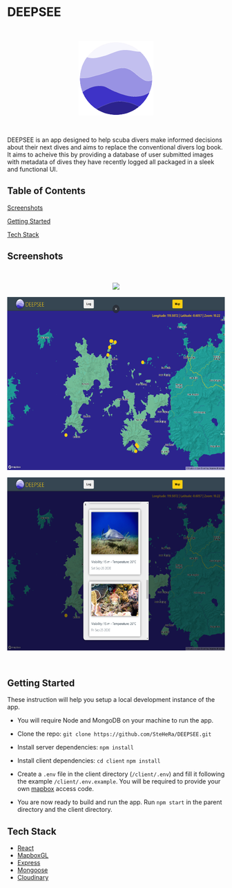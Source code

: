# DEEPSEE

<br>
<p align="center">
  <img src="./images/DEEPSEE_logo.png">
</p>
<br>

DEEPSEE is an app designed to help scuba divers make informed decisions about their next dives and aims to replace the conventional divers log book. It aims to acheive this by providing a database of user submitted images with metadata of dives they have recently logged all packaged in a sleek and functional UI.

## Table of Contents

[Screenshots](#Screenshots)

[Getting Started](#Getting-Started)

[Tech Stack](#Tech-Stack)

## Screenshots

<br>
<p align="center">
  <img style="height: 400px;" src="./images/DEEPSEE-screenshot-1.png">
</p>
<p align="center">
  <img style="height: 400px;" src="./images/DEEPSEE-screenshot-2.png">
</p>
<p align="center">
  <img style="height: 400px;" src="./images/DEEPSEE-screenshot-3.png">
</p>
<br>

## Getting Started

These instruction will help you setup a local development instance of the app.

- You will require Node and MongoDB on your machine to run the app.

- Clone the repo: `git clone https://github.com/SteHeRa/DEEPSEE.git`

- Install server dependencies: `npm install`

- Install client dependencies:
  `cd client`
  `npm install`

- Create a `.env` file in the client directory (`/client/.env`) and fill it following the example `/client/.env.example`. You will be required to provide your own [mapbox](https://www.mapbox.com/) access code.

- You are now ready to build and run the app. Run `npm start` in the parent directory and the client directory.

## Tech Stack

- [React](https://reactjs.org/)
- [MapboxGL](https://docs.mapbox.com/mapbox-gl-js/api/)
- [Express](https://expressjs.com/)
- [Mongoose](https://mongoosejs.com/)
- [Cloudinary](https://www.npmjs.com/package/cloudinary)
